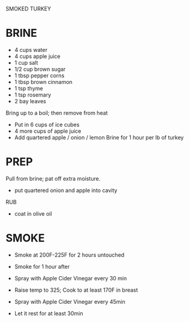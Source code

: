SMOKED TURKEY

BRINE
================================================================================
- 4 cups water
- 4 cups apple juice
- 1 cup salt
- 1/2 cup brown sugar
- 1 tbsp pepper corns
- 1 tbsp brown cinnamon
- 1 tsp thyme
- 1 tsp rosemary
- 2 bay leaves

Bring up to a boil; then remove from heat
- Put in 6 cups of ice cubes
- 4 more cups of apple juice
- Add quartered apple / onion / lemon
Brine for 1 hour per lb of turkey

PREP
================================================================================

Pull from brine; pat off extra moisture.
- put quartered onion and apple into cavity

RUB
- coat in olive oil

SMOKE
================================================================================
- Smoke at 200F-225F for 2 hours untouched
- Smoke for 1 hour after
- Spray with Apple Cider Vinegar every 30 min

- Raise temp to 325; Cook to at least 170F in breast
- Spray with Apple Cider Vinegar every 45min
- Let it rest for at least 30min

